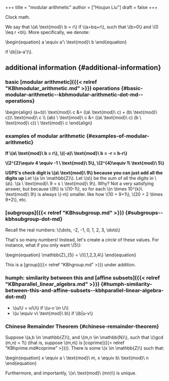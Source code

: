 +++
title = "modular arithmetic"
author = ["Houjun Liu"]
draft = false
+++

Clock math.

We say that \\(a\ \text{mod}\ b = r\\) if \\(a=bq+r\\), such that \\(b>0\\) and \\(0 \leq r <b\\). More specifically, we denote:

\begin{equation}
a \equiv a'\ \text{mod}\ b
\end{equation}

if \\(b|(a-a')\\).


## additional information {#additional-information}


### basic [modular arithmetic]({{< relref "KBhmodular_arithmetic.md" >}}) operations {#basic-modular-arithmetic--kbhmodular-arithmetic-dot-md--operations}

\begin{align}
(a+b)\ \text{mod}\ c &= ((a\ \text{mod}\ c) + (b\ \text{mod}\ c))\ \text{mod}\ c \\\\
(ab) \ \text{mod}\ c &= ((a\ \text{mod}\ c) (b \ \text{mod}\ c)) \ \text{mod}\ c
\end{align}


### examples of modular arithmetic {#examples-of-modular-arithmetic}

****If \\(a\ \text{mod}\ b = r\\), \\((-a)\ \text{mod}\ b = -r = b-r\\)****

****\\(2^{2}\equiv 4 \equiv -1 \ \text{mod}\ 5\\),  \\(2^{4}\equiv 1\ \text{mod}\ 5\\)****

****USPS's check digit is \\(a\ \text{mod}\ 9\\) because you can just add all the digits up****
Let \\(a \in \mathbb{Z}\\). Let \\(s\\) be the sum of all the digits in \\(a\\). \\(a \ \text{mod}\ 9 = s \ \text{mod}\ 9\\). Why? Not a very satisfying answer, but because \\(9\\) is \\(10-1\\), so for each \\(n \times 10^{k}\ \text{mod}\ 9\\) is always \\(-n\\) smaller. like how \\(10 = 9+1\\), \\(20 = 2 \times 9+2\\), etc.


### [subgroups]({{< relref "KBhsubgroup.md" >}}) {#subgroups--kbhsubgroup-dot-md}

Recall the real numbers: \\(\dots, -2, -1, 0, 1, 2, 3, \dots\\)

That's so many numbers! Instead, let's create a _circle_ of these values. For instance, what if you only want \\(5\\):

\begin{equation}
\mathbb{Z}\_{5} = \\{0,1,2,3,4\\}
\end{equation}

This is a [group]({{< relref "KBhgroup.md" >}}) under addition.


### humph: similarity between this and [affine subsets]({{< relref "KBhparallel_linear_algebra.md" >}}) {#humph-similarity-between-this-and-affine-subsets--kbhparallel-linear-algebra-dot-md}

-   \\(u/U = v/U\\) if \\(u-v \in U\\)
-   \\(u \equiv v\ \text{mod}\ b\\) if \\(b|u-v\\)


### Chinese Remainder Theorem {#chinese-remainder-theorem}

Suppose \\(a,b \in \mathbb{Z}\\), and \\(m,n \in \mathbb{N}\\), such that \\(\gcd (m,n) = 1\\) (that is, suppose \\(m,n\\) is [coprime]({{< relref "KBhprime.md#coprime" >}})). There is some \\(x \in \mathbb{Z}\\) such that:

\begin{equation}
x \equiv a \ \text{mod}\ m, x \equiv b\ \text{mod}\ n
\end{equation}

Furthermore, and importantly, \\(x\ \text{mod}\ (mn)\\) is unique.
